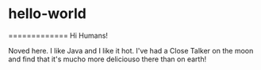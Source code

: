 # hello-world
=============
Hi Humans!

Noved here.  I like Java and I like it hot.
I've had a Close Talker on the moon and find that it's mucho more deliciouso there than on earth!

